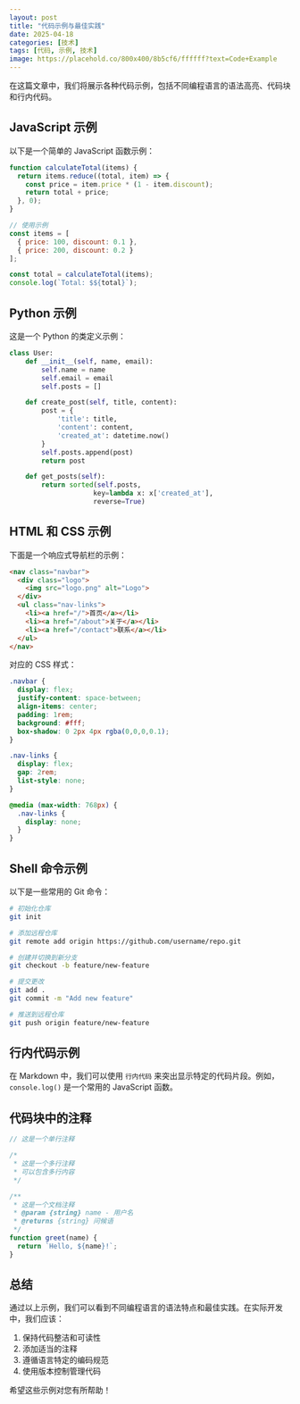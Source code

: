 ```yaml
---
layout: post
title: "代码示例与最佳实践"
date: 2025-04-18
categories: [技术]
tags: [代码, 示例, 技术]
image: https://placehold.co/800x400/8b5cf6/ffffff?text=Code+Example
---
```


在这篇文章中，我们将展示各种代码示例，包括不同编程语言的语法高亮、代码块和行内代码。

## JavaScript 示例

以下是一个简单的 JavaScript 函数示例：

```javascript
function calculateTotal(items) {
  return items.reduce((total, item) => {
    const price = item.price * (1 - item.discount);
    return total + price;
  }, 0);
}

// 使用示例
const items = [
  { price: 100, discount: 0.1 },
  { price: 200, discount: 0.2 }
];

const total = calculateTotal(items);
console.log(`Total: $${total}`);
```

## Python 示例

这是一个 Python 的类定义示例：

```python
class User:
    def __init__(self, name, email):
        self.name = name
        self.email = email
        self.posts = []

    def create_post(self, title, content):
        post = {
            'title': title,
            'content': content,
            'created_at': datetime.now()
        }
        self.posts.append(post)
        return post

    def get_posts(self):
        return sorted(self.posts, 
                     key=lambda x: x['created_at'], 
                     reverse=True)
```

## HTML 和 CSS 示例

下面是一个响应式导航栏的示例：

```html
<nav class="navbar">
  <div class="logo">
    <img src="logo.png" alt="Logo">
  </div>
  <ul class="nav-links">
    <li><a href="/">首页</a></li>
    <li><a href="/about">关于</a></li>
    <li><a href="/contact">联系</a></li>
  </ul>
</nav>
```

对应的 CSS 样式：

```css
.navbar {
  display: flex;
  justify-content: space-between;
  align-items: center;
  padding: 1rem;
  background: #fff;
  box-shadow: 0 2px 4px rgba(0,0,0,0.1);
}

.nav-links {
  display: flex;
  gap: 2rem;
  list-style: none;
}

@media (max-width: 768px) {
  .nav-links {
    display: none;
  }
}
```

## Shell 命令示例

以下是一些常用的 Git 命令：

```bash
# 初始化仓库
git init

# 添加远程仓库
git remote add origin https://github.com/username/repo.git

# 创建并切换到新分支
git checkout -b feature/new-feature

# 提交更改
git add .
git commit -m "Add new feature"

# 推送到远程仓库
git push origin feature/new-feature
```

## 行内代码示例

在 Markdown 中，我们可以使用 `行内代码` 来突出显示特定的代码片段。例如，`console.log()` 是一个常用的 JavaScript 函数。

## 代码块中的注释

```javascript
// 这是一个单行注释

/* 
 * 这是一个多行注释
 * 可以包含多行内容
 */

/**
 * 这是一个文档注释
 * @param {string} name - 用户名
 * @returns {string} 问候语
 */
function greet(name) {
  return `Hello, ${name}!`;
}
```

## 总结

通过以上示例，我们可以看到不同编程语言的语法特点和最佳实践。在实际开发中，我们应该：

1. 保持代码整洁和可读性
2. 添加适当的注释
3. 遵循语言特定的编码规范
4. 使用版本控制管理代码

希望这些示例对您有所帮助！ 